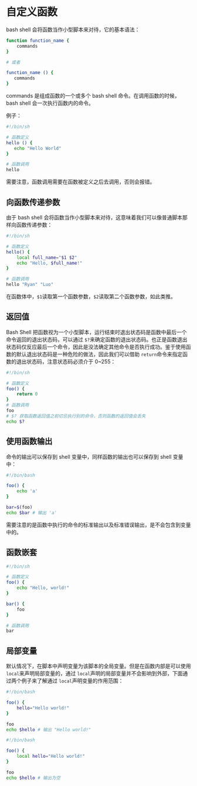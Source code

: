 # 自定义函数

bash shell 会将函数当作小型脚本来对待，它的基本语法：

```bash
function function_name {
	commands
}

# 或者

function_name () {
   commands
}
```

commands 是组成函数的一个或多个 bash shell 命令。在调用函数的时候，bash shell 会一次执行函数内的命令。

例子：

```bash
#!/bin/sh

# 函数定义
hello () {
   echo "Hello World"
}

# 函数调用
hello
```

需要注意，函数调用需要在函数被定义之后去调用，否则会报错。

## 向函数传递参数

由于 bash shell 会将函数当作小型脚本来对待，这意味着我们可以像普通脚本那样向函数传递参数：

```bash
#!/bin/sh

# 函数定义
hello() {
    local full_name="$1 $2"
    echo "Hello, $full_name!"
}

# 函数调用
hello "Ryan" "Luo"
```

在函数体中，`$1`读取第一个函数参数，`$2`读取第二个函数参数，如此类推。

## 返回值

Bash Shell 把函数视为一个小型脚本，运行结束时退出状态码是函数中最后一个命令返回的退出状态码，可以通过 `$?`来确定函数的退出状态码。也正是函数退出状态码仅反应最后一个命令，因此是没法确定其他命令是否执行成功。鉴于使用函数的默认退出状态码是一种危险的做法，因此我们可以借助 `return`命令来指定函数的退出状态码，注意状态码必须介于 0~255：

```bash
#!/bin/sh

# 函数定义
foo() {
    return 0
}
# 函数调用
foo
# $? 获取函数返回值之前切忌执行别的命令，否则函数的返回值会丢失
echo $?
```

## 使用函数输出

命令的输出可以保存到 shell 变量中，同样函数的输出也可以保存到 shell 变量中：

```bash
#!/bin/bash

foo() {
    echo 'a'
}

bar=$(foo)
echo $bar # 输出 'a'
```

需要注意的是函数中执行的命令的标准输出以及标准错误输出，是不会包含到变量中的。

## 函数嵌套

```bash
#!/bin/sh

# 函数定义
foo() {
    echo "Hello, world!"
}

bar() {
    foo
}

# 函数调用
bar
```

## 局部变量

默认情况下，在脚本中声明变量为该脚本的全局变量。但是在函数内部是可以使用 `local`来声明局部变量的，通过 `local`声明的局部变量并不会影响到外部，下面通过两个例子来了解通过 `local`声明变量的作用范围：

```bash
#!/bin/bash

foo() {
    hello="Hello world!"
}

foo
echo $hello # 输出 "Hello world!"
```

```bash
#!/bin/bash

foo() {
    local hello="Hello world!"
}

foo
echo $hello # 输出为空
```
